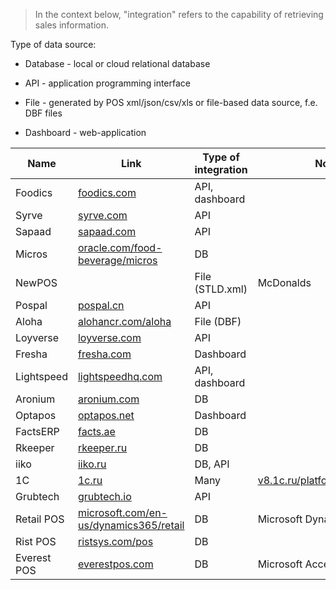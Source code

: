 > In the context below, "integration" refers to the capability of retrieving sales information.

Type of data source:

- Database - local or cloud relational database 

- API - application programming interface

- File  - generated by POS xml/json/csv/xls or file-based data source, f.e. DBF files

- Dashboard - web-application

| Name        | Link                                                                                         | Type of integration | Notes                                                                     |
| ----------- | -------------------------------------------------------------------------------------------- | ------------------- | ------------------------------------------------------------------------- |
| Foodics     | [foodics.com](http://foodics.com/)                                                           | API, dashboard      |                                                                           |
| Syrve       | [syrve.com](http://syrve.com)                                                                | API                 |                                                                           |
| Sapaad      | [sapaad.com](http://sapaad.com)                                                              | API                 |                                                                           |
| Micros      | [oracle.com/food-beverage/micros](http://oracle.com/food-beverage/micros)                    | DB                  |                                                                           |
| NewPOS      |                                                                                              | File (STLD.xml)     | McDonalds                                                                 |
| Pospal      | [pospal.cn](http://pospal.cn)                                                                | API                 |                                                                           |
| Aloha       | [alohancr.com/aloha](https://alohancr.com/aloha/)                                            | File (DBF)          |                                                                           |
| Loyverse    | [loyverse.com](http://loyverse.com)                                                          | API                 |                                                                           |
| Fresha      | [fresha.com](http://fresha.com)                                                              | Dashboard           |                                                                           |
| Lightspeed  | [lightspeedhq.com](http://lightspeedhq.com/)                                                 | API, dashboard      |                                                                           |
| Aronium     | [aronium.com](http://aronium.com/en)                                                         | DB                  |                                                                           |
| Optapos     | [optapos.net](http://optapos.net)                                                            | Dashboard           |                                                                           |
| FactsERP    | [facts.ae](http://facts.ae)                                                                  | DB                  |                                                                           |
| Rkeeper     | [rkeeper.ru](https://rkeeper.ru/)                                                            | DB                  |                                                                           |
| iiko        | [iiko.ru](https://iiko.ru/)                                                                  | DB, API             |                                                                           |
| 1C          | [1c.ru](https://1c.ru/)                                                                      | Many                | [v8.1c.ru/platforma/integraciya](https://v8.1c.ru/platforma/integraciya/) |
| Grubtech    | [grubtech.io](http://grubtech.io/)                                                           | API                 |                                                                           |
| Retail POS  | [microsoft.com/en-us/dynamics365/retail](https://www.microsoft.com/en-us/dynamics365/retail) | DB                  | Microsoft Dynamics for Retail                                             |
| Rist POS    | [ristsys.com/pos](https://ristsys.com/pos/)                                                  | DB                  |                                                                           |
| Everest POS | [everestpos.com](https://everestpos.com/)                                                    | DB                  | Microsoft Access                                                          |












